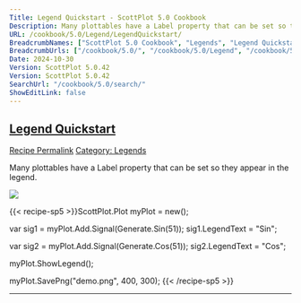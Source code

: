 ```yaml
---
Title: Legend Quickstart - ScottPlot 5.0 Cookbook
Description: Many plottables have a Label property that can be set so they appear in the legend.
URL: /cookbook/5.0/Legend/LegendQuickstart/
BreadcrumbNames: ["ScottPlot 5.0 Cookbook", "Legends", "Legend Quickstart"]
BreadcrumbUrls: ["/cookbook/5.0/", "/cookbook/5.0/Legend", "/cookbook/5.0/Legend/LegendQuickstart"]
Date: 2024-10-30
Version: ScottPlot 5.0.42
Version: ScottPlot 5.0.42
SearchUrl: "/cookbook/5.0/search/"
ShowEditLink: false
---
```



<h2 style='border-bottom: 0;'><a href='/cookbook/5.0/Legend/LegendQuickstart'>Legend Quickstart</a></h2>

<div class="d-flex mb-2">
<a class="btn btn-sm btn-primary me-1" href="/cookbook/5.0/Legend/LegendQuickstart">Recipe Permalink</a>
<a class="btn btn-sm btn-success me-1" href="/cookbook/5.0/Legend">Category: Legends</a>
</div>

Many plottables have a Label property that can be set so they appear in the legend.

[![](/cookbook/5.0/images/LegendQuickstart.png?241029205813)](/cookbook/5.0/images/LegendQuickstart.png?241029205813)

{{< recipe-sp5 >}}ScottPlot.Plot myPlot = new();

var sig1 = myPlot.Add.Signal(Generate.Sin(51));
sig1.LegendText = "Sin";

var sig2 = myPlot.Add.Signal(Generate.Cos(51));
sig2.LegendText = "Cos";

myPlot.ShowLegend();

myPlot.SavePng("demo.png", 400, 300);
{{< /recipe-sp5 >}}

<hr class='my-5 invisible'>


